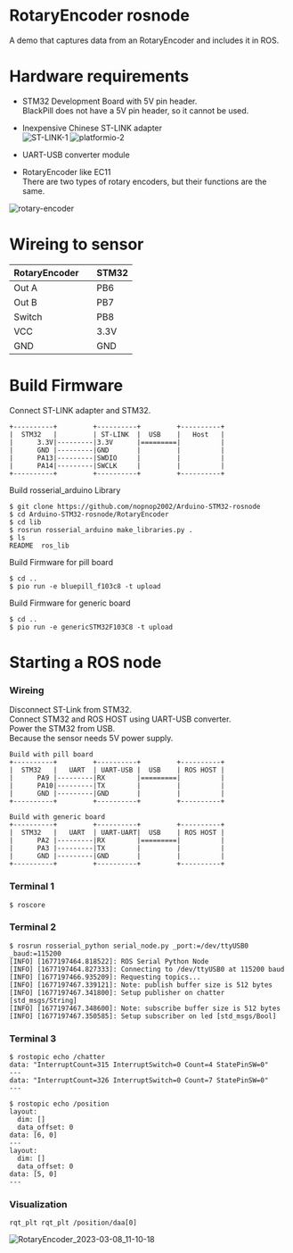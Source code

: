 # RotaryEncoder rosnode
A demo that captures data from an RotaryEncoder and includes it in ROS.   

# Hardware requirements
- STM32 Development Board with 5V pin header.   
 BlackPill does not have a 5V pin header, so it cannot be used.   

- Inexpensive Chinese ST-LINK adapter   
![ST-LINK-1](https://user-images.githubusercontent.com/6020549/221065783-33508ebe-2454-4033-92f8-34c00fe0eb80.JPG)
![platformio-2](https://user-images.githubusercontent.com/6020549/221065793-a32da243-946a-4cf4-9655-1347a229d6eb.JPG)

- UART-USB converter module   

- RotaryEncoder like EC11   
There are two types of rotary encoders, but their functions are the same.   

![rotary-encoder](https://user-images.githubusercontent.com/6020549/223601998-fad9af5d-0bae-4e27-9374-a9eff1055330.jpeg)

# Wireing to sensor
|RotaryEncoder||STM32|
|:---|:---|:---|
|Out A||PB6|
|Out B||PB7|
|Switch||PB8|
|VCC||3.3V|
|GND||GND|

# Build Firmware
Connect ST-LINK adapter and STM32.
```
+----------+         +----------+         +----------+
|  STM32   |         | ST-LINK  |  USB    |   Host   |
|      3.3V|---------|3.3V      |=========|          |
|      GND |---------|GND       |         |          |
|      PA13|---------|SWDIO     |         |          |
|      PA14|---------|SWCLK     |         |          |
+----------+         +----------+         +----------+
```

Build rosserial_arduino Library
```
$ git clone https://github.com/nopnop2002/Arduino-STM32-rosnode
$ cd Arduino-STM32-rosnode/RotaryEncoder
$ cd lib
$ rosrun rosserial_arduino make_libraries.py .
$ ls
README  ros_lib
```


Build Firmware for pill board
```
$ cd ..
$ pio run -e bluepill_f103c8 -t upload
```

Build Firmware for generic board
```
$ cd ..
$ pio run -e genericSTM32F103C8 -t upload
```


# Starting a ROS node

### Wireing
Disconnect ST-Link from STM32.   
Connect STM32 and ROS HOST using UART-USB converter.   
Power the STM32 from USB.   
Because the sensor needs 5V power supply.   

```
Build with pill board
+----------+         +----------+         +----------+
|  STM32   |   UART  | UART-USB |  USB    | ROS HOST |
|      PA9 |---------|RX        |=========|          |
|      PA10|---------|TX        |         |          |
|      GND |---------|GND       |         |          |
+----------+         +----------+         +----------+

Build with generic board
+----------+         +----------+         +----------+
|  STM32   |   UART  | UART-UART|  USB    | ROS HOST |
|      PA2 |---------|RX        |=========|          |
|      PA3 |---------|TX        |         |          |
|      GND |---------|GND       |         |          |
+----------+         +----------+         +----------+
```


### Terminal 1
```
$ roscore
```

### Terminal 2
```
$ rosrun rosserial_python serial_node.py _port:=/dev/ttyUSB0 _baud:=115200
[INFO] [1677197464.818522]: ROS Serial Python Node
[INFO] [1677197464.827333]: Connecting to /dev/ttyUSB0 at 115200 baud
[INFO] [1677197466.935209]: Requesting topics...
[INFO] [1677197467.339121]: Note: publish buffer size is 512 bytes
[INFO] [1677197467.341800]: Setup publisher on chatter [std_msgs/String]
[INFO] [1677197467.348600]: Note: subscribe buffer size is 512 bytes
[INFO] [1677197467.350585]: Setup subscriber on led [std_msgs/Bool]
```

### Terminal 3
```
$ rostopic echo /chatter
data: "InterruptCount=315 InterruptSwitch=0 Count=4 StatePinSW=0"
---
data: "InterruptCount=326 InterruptSwitch=0 Count=7 StatePinSW=0"
---

$ rostopic echo /position
layout:
  dim: []
  data_offset: 0
data: [6, 0]
---
layout:
  dim: []
  data_offset: 0
data: [5, 0]
---
```


### Visualization
```
rqt_plt rqt_plt /position/daa[0]
```

![RotaryEncoder_2023-03-08_11-10-18](https://user-images.githubusercontent.com/6020549/223601948-9b38c9c2-c667-4cc7-9cf4-e67772e2ee96.png)

